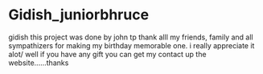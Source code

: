 # Gidish_juniorbhruce
gidish
this project was done by john tp thank alll my friends, family and all sympathizers for making  my birthday memorable one. i really appreciate it alot/ well if you have any gift you can get my contact up the website......thanks
